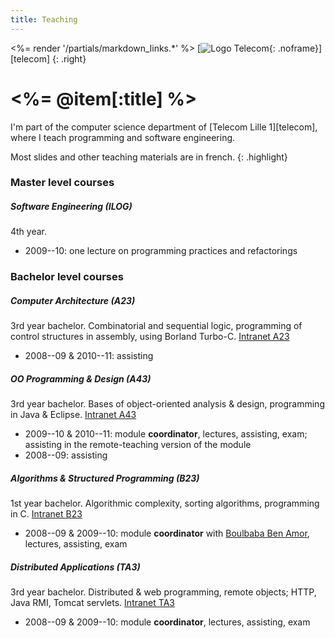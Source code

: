 ```yaml
---
title: Teaching
---
```

<%= render '/partials/markdown_links.*' %>
[![Logo Telecom](/images/telecom-128.png){: .noframe}][telecom]
{: .right}

# <%= @item[:title] %>

I'm part of the computer science department of [Telecom Lille 1][telecom], where I teach programming and software engineering.

Most slides and other teaching materials are in french.
{: .highlight}


### Master level courses

##### Software Engineering (ILOG)
4th year.

- 2009--10: one lecture on programming practices and refactorings


### Bachelor level courses


##### Computer Architecture (A23)
3rd year bachelor.
Combinatorial and sequential logic, programming of control structures in assembly, using Borland Turbo-C.
[Intranet A23](http://wapiti.telecom-lille1.eu/commun/ens/peda/modules/A23/index.htm)

- 2008--09 & 2010--11: assisting


##### OO Programming & Design (A43)
3rd year bachelor.
Bases of object-oriented analysis & design, programming in Java & Eclipse.
[Intranet A43](http://wapiti.telecom-lille1.eu/commun/ens/peda/modules/A43/)

- 2009--10 & 2010--11: module **coordinator**, lectures, assisting, exam; assisting in the remote-teaching version of the module
- 2008--09: assisting


##### Algorithms & Structured Programming (B23)
1st year bachelor.
Algorithmic complexity, sorting algorithms, programming in C.
[Intranet B23](http://wapiti.telecom-lille1.eu/commun/ens/peda/modules/B23/index.html)

- 2008--09 & 2009--10: module **coordinator** with [Boulbaba Ben Amor](http://www.telecom-lille1.eu/people/benamor/), lectures, assisting, exam


##### Distributed Applications (TA3)
3rd year bachelor.
Distributed & web programming, remote objects; HTTP, Java RMI, Tomcat servlets.
[Intranet TA3](http://wapiti.telecom-lille1.eu/Commun/ens/peda/modules/TA3/index.htm)

- 2008--09 & 2009--10: module **coordinator**, lectures, assisting, exam

<!--
list of topics, modules, options  
coordination, coordinators  
links for students, materials
{: .todo}
-->



